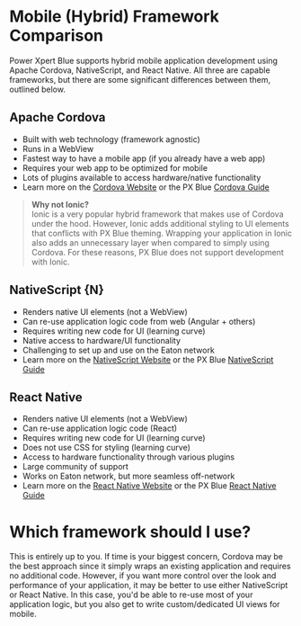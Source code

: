 # Mobile (Hybrid) Framework Comparison
Power Xpert Blue supports hybrid mobile application development using Apache Cordova, NativeScript, and React Native. All three are capable frameworks, but there are some significant differences between them, outlined below.

## Apache Cordova
  - Built with web technology (framework agnostic)
  - Runs in a WebView
  - Fastest way to have a mobile app (if you already have a web app)
  - Requires your web app to be optimized for mobile
  - Lots of plugins available to access hardware/native functionality
  - Learn more on the [Cordova Website](https://cordova.apache.org/) or the PX Blue [Cordova Guide](/frameworks-mobile/cordova)
  > **Why not Ionic?**<br/>
  Ionic is a very popular hybrid framework that makes use of Cordova under the hood. However, Ionic adds additional styling to UI elements that conflicts with PX Blue theming. Wrapping your application in Ionic also adds an unnecessary layer when compared to simply using Cordova. For these reasons, PX Blue does not support development with Ionic.
  
## NativeScript {N}
  - Renders native UI elements (not a WebView)
  - Can re-use application logic code from web (Angular + others)
  - Requires writing new code for UI (learning curve)
  - Native access to hardware/UI functionality
  - Challenging to set up and use on the Eaton network
  - Learn more on the [NativeScript Website](https://www.nativescript.org/) or the PX Blue [NativeScript Guide](/frameworks-mobile/nativescript)
  
## React Native
  - Renders native UI elements (not a WebView)
  - Can re-use application logic code (React)
  - Requires writing new code for UI (learning curve)
  - Does not use CSS for styling (learning curve)
  - Access to hardware functionality through various plugins
  - Large community of support
  - Works on Eaton network, but more seamless off-network
  - Learn more on the [React Native Website](https://facebook.github.io/react-native/) or the PX Blue [React Native Guide](/frameworks-mobile/reactnative)



# Which framework should I use?
This is entirely up to you. If time is your biggest concern, Cordova may be the best approach since it simply wraps an existing application and requires no additional code. However, if you want more control over the look and performance of your application, it may be better to use either NativeScript or React Native. In this case, you'd be able to re-use most of your application logic, but you also get to write custom/dedicated UI views for mobile.
